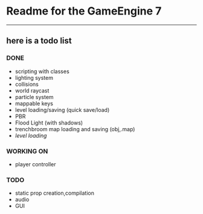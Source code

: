 # Readme for the GameEngine 7
***
## here is a todo list

### DONE
* scripting with classes
* lighting system
* collisions
* world raycast
* particle system
* mappable keys
* level loading/saving (quick save/load)
* PBR
* Flood Light (with shadows)
* trenchbroom map loading and saving (obj,.map)
* _level loading_
### WORKING ON
* player controller
### TODO

* static prop creation,compilation
* audio
* GUI